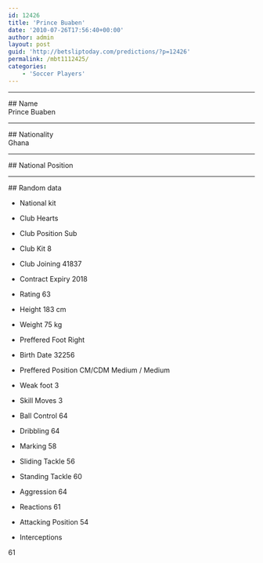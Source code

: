 ```yaml
---
id: 12426
title: 'Prince Buaben'
date: '2010-07-26T17:56:40+00:00'
author: admin
layout: post
guid: 'http://betsliptoday.com/predictions/?p=12426'
permalink: /mbt1112425/
categories:
    - 'Soccer Players'
---
```


- - - - - -

\## Name  
 Prince Buaben

- - - - - -

\## Nationality  
 Ghana

- - - - - -

\## National Position

- - - - - -

\## Random data

- National kit
- Club
 Hearts

- Club Position
 Sub

- Club Kit
 8

- Club Joining
 41837

- Contract Expiry
 2018

- Rating
 63

- Height
 183 cm

- Weight
 75 kg

- Preffered Foot
 Right

- Birth Date
 32256

- Preffered Position
 CM/CDM Medium / Medium

- Weak foot
 3

- Skill Moves
 3

- Ball Control
 64

- Dribbling
 64

- Marking
 58

- Sliding Tackle
 56

- Standing Tackle
 60

- Aggression
 64

- Reactions
 61

- Attacking Position
 54

- Interceptions

 61
